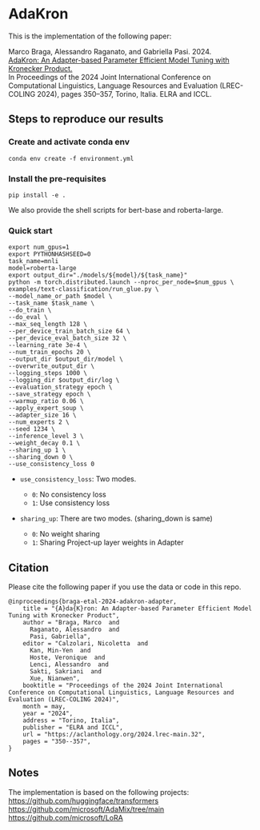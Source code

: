 # AdaKron

This is the implementation of the following paper:

Marco Braga, Alessandro Raganato, and Gabriella Pasi. 2024.    
[AdaKron: An Adapter-based Parameter Efficient Model Tuning with Kronecker Product.](https://aclanthology.org/2024.lrec-main.32/)    
In Proceedings of the 2024 Joint International Conference on Computational Linguistics, Language Resources and Evaluation (LREC-COLING 2024), pages 350–357, Torino, Italia. ELRA and ICCL.    


## Steps to reproduce our results
### Create and activate conda env
```console
conda env create -f environment.yml
```
### Install the pre-requisites
```console
pip install -e .
```

We also provide the shell scripts for bert-base and roberta-large.

### Quick start
```console
export num_gpus=1
export PYTHONHASHSEED=0
task_name=mnli
model=roberta-large
export output_dir="./models/${model}/${task_name}"
python -m torch.distributed.launch --nproc_per_node=$num_gpus \
examples/text-classification/run_glue.py \
--model_name_or_path $model \
--task_name $task_name \
--do_train \
--do_eval \
--max_seq_length 128 \
--per_device_train_batch_size 64 \
--per_device_eval_batch_size 32 \
--learning_rate 3e-4 \
--num_train_epochs 20 \
--output_dir $output_dir/model \
--overwrite_output_dir \
--logging_steps 1000 \
--logging_dir $output_dir/log \
--evaluation_strategy epoch \
--save_strategy epoch \
--warmup_ratio 0.06 \
--apply_expert_soup \
--adapter_size 16 \
--num_experts 2 \
--seed 1234 \
--inference_level 3 \
--weight_decay 0.1 \
--sharing_up 1 \
--sharing_down 0 \
--use_consistency_loss 0

```
* `use_consistency_loss`: Two modes. 
  * `0`: No consistency loss
  * `1`: Use consistency loss


* `sharing_up`: There are two modes. (sharing_down is same)
  * `0`: No weight sharing
  * `1`: Sharing Project-up layer weights in Adapter

## Citation

Please cite the following paper if you use the data or code in this repo.

```
@inproceedings{braga-etal-2024-adakron-adapter,
    title = "{A}da{K}ron: An Adapter-based Parameter Efficient Model Tuning with Kronecker Product",
    author = "Braga, Marco  and
      Raganato, Alessandro  and
      Pasi, Gabriella",
    editor = "Calzolari, Nicoletta  and
      Kan, Min-Yen  and
      Hoste, Veronique  and
      Lenci, Alessandro  and
      Sakti, Sakriani  and
      Xue, Nianwen",
    booktitle = "Proceedings of the 2024 Joint International Conference on Computational Linguistics, Language Resources and Evaluation (LREC-COLING 2024)",
    month = may,
    year = "2024",
    address = "Torino, Italia",
    publisher = "ELRA and ICCL",
    url = "https://aclanthology.org/2024.lrec-main.32",
    pages = "350--357",
}
```

## Notes
The implementation is based on the following projects:  <br>
https://github.com/huggingface/transformers  <br>
https://github.com/microsoft/AdaMix/tree/main <br>
https://github.com/microsoft/LoRA 
